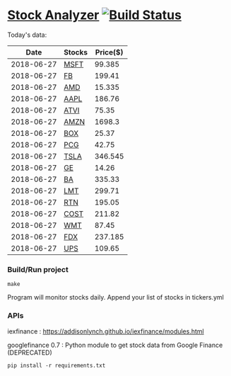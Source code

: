 # [Stock Analyzer](https://ogoyal.github.io/StockAnalyzer/) [![Build Status](https://travis-ci.org/ogoyal/StockAnalyzer.svg?branch=master)](https://travis-ci.org/ogoyal/StockAnalyzer)

Today's data:

| Date| Stocks| Price($) | 
| --- | --- | ---  | 
| 2018-06-27| [MSFT](https://plot.ly/~ogoyal/2)| 99.385 | 
| 2018-06-27| [FB](https://plot.ly/~ogoyal/4)| 199.41 | 
| 2018-06-27| [AMD](https://plot.ly/~ogoyal/6)| 15.335 | 
| 2018-06-27| [AAPL](https://plot.ly/~ogoyal/8)| 186.76 | 
| 2018-06-27| [ATVI](https://plot.ly/~ogoyal/10)| 75.35 | 
| 2018-06-27| [AMZN](https://plot.ly/~ogoyal/12)| 1698.3 | 
| 2018-06-27| [BOX](https://plot.ly/~ogoyal/14)| 25.37 | 
| 2018-06-27| [PCG](https://plot.ly/~ogoyal/16)| 42.75 | 
| 2018-06-27| [TSLA](https://plot.ly/~ogoyal/18)| 346.545 | 
| 2018-06-27| [GE](https://plot.ly/~ogoyal/20)| 14.26 | 
| 2018-06-27| [BA](https://plot.ly/~ogoyal/22)| 335.33 | 
| 2018-06-27| [LMT](https://plot.ly/~ogoyal/24)| 299.71 | 
| 2018-06-27| [RTN](https://plot.ly/~ogoyal/26)| 195.05 | 
| 2018-06-27| [COST](https://plot.ly/~ogoyal/28)| 211.82 | 
| 2018-06-27| [WMT](https://plot.ly/~ogoyal/30)| 87.45 | 
| 2018-06-27| [FDX](https://plot.ly/~ogoyal/32)| 237.185 | 
| 2018-06-27| [UPS](https://plot.ly/~ogoyal/34)| 109.65 | 

### Build/Run project

```
make
```

Program will monitor stocks daily. Append your list of stocks in tickers.yml

### APIs
iexfinance : https://addisonlynch.github.io/iexfinance/modules.html

googlefinance 0.7 : Python module to get stock data from Google Finance (DEPRECATED)

```
pip install -r requirements.txt
```
